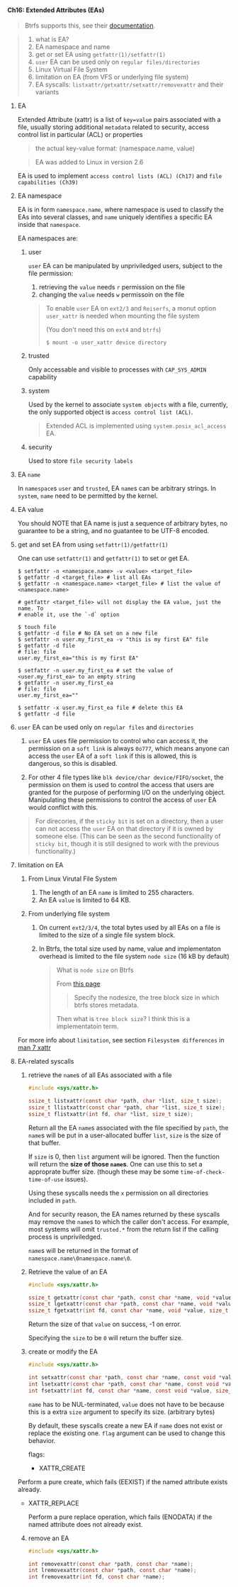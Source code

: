 #### Ch16: Extended Attributes (EAs)

> Btrfs supports this, see their 
> [documentation](https://btrfs.readthedocs.io/en/latest/Common-features.html#file-attributes-xflags).


> 1. what is EA?
> 2. EA namespace and name
> 3. get or set EA using `getfattr(1)/setfattr(1)`
> 4. `user` EA can be used only on `regular files/directories`
> 5. Linux Virtual File System
> 6. limitation on EA (from VFS or underlying file system)
> 7. EA syscalls: `listxattr/getxattr/setxattr/removexattr` and their variants

1. EA
   
   Extended Attribute (xattr) is a list of `key=value` pairs associated with a 
   file, usually storing additional `metadata` related to security, access control
   list in particular (ACL) or properties

   > the actual key-value format: (namespace.name, value)

   > EA was added to Linux in version 2.6

   EA is used to implement `access control lists (ACL) (Ch17)` and `file 
   capabilities (Ch39)`

2. EA namespace

   EA is in form `namespace.name`, where namespace is used to classify
   the EAs into several classes, and `name` uniquely identifies a specific EA 
   inside that `namespace`.

   EA namespaces are:

   1. user

      `user` EA can be manipulated by unpriviledged users, subject to the file 
      permission:

      1. retrieving the `value` needs `r` permission on the file
      2. changing the `value` needs `w` permissoin on the file

      > To enable `user` EA on `ext2/3` and `Reiserfs`, a monut option `user_xattr`
      > is needed when mounting the file system 
      >
      > (You don't need this on `ext4` and `btrfs`)
      >
      > ```
      > $ mount -o user_xattr device directory 
      > ```

   2. trusted
     
      Only accessable and visible to processes with `CAP_SYS_ADMIN` capability

   3. system

      Used by the kernel to associate `system objects` with a file, currently,
      the only supported object is `access control list (ACL)`.

      > Extended ACL is implemented using `system.posix_acl_access` EA.

   4. security

      Used to store `file security labels` 

3. EA `name`
  
   In `namespace`s `user` and `trusted`, EA `name`s can be arbitrary strings.
   In `system`, `name` need to be permitted by the kernel.

4. EA value
   
   You should NOTE that EA name is just a sequence of arbitrary bytes, no 
   guarantee to be a string, and no guatantee to be UTF-8 encoded.

5. get and set EA from using `setfattr(1)/getfattr(1)`

   One can use `setfattr(1)` and `getfattr(1)` to set or get EA.

   ```shell
   $ setfattr -n <namespace.name> -v <value> <target_file>
   $ getfattr -d <target_file> # list all EAs
   $ getfattr -n <namespace.name> <target_file> # list the value of <namespace.name>

   # getfattr <target_file> will not display the EA value, just the name. To
   # enable it, use the `-d` option
   ```

   ```shell
   $ touch file
   $ getfattr -d file # No EA set on a new file
   $ setfattr -n user.my_first_ea -v "this is my first EA" file
   $ getfattr -d file
   # file: file
   user.my_first_ea="this is my first EA"

   $ setfattr -n user.my_first_ea # set the value of <user.my_first_ea> to an empty string
   $ getfattr -n user.my_first_ea
   # file: file
   user.my_first_ea=""

   $ setfattr -x user.my_first_ea file # delete this EA
   $ getfattr -d file
   ```

6. `user` EA can be used only on `regular files` and `directories`

   1. `user` EA uses file permission to control who can access it, the permission
      on a `soft link` is always `0o777`, which means anyone can access the `user`
      EA of a `soft link` if this is allowed, this is dangerous, so this is disabled.

   2. For other 4 file types like `blk device/char device/FIFO/socket`, the 
      permission on them is used to control the access that users are granted
      for the purpose of performing I/O on the underlying object. Manipulating
      these permissions to control the access of `user` EA would conflict with
      this.

   > For direcories, if the `sticky bit` is set on a directory, then a user
   > can not access the `user` EA on that directory if it is owned by someone
   > else. (This can be seen as the second functionality of `sticky bit`, 
   > though it is still designed to work with the previous functionality.)

7. limitation on EA

   1. From Linux Virutal File System
      
      1. The length of an EA `name` is limited to 255 characters.
      2. An EA `value` is limited to 64 KB.

   2. From underlying file system

      1. On current `ext2/3/4`, the total bytes used by all EAs on a file is limited
         to the size of a single file system block.

      2. In Btrfs, the total size used by name, value and implementaton overhead
         is limited to the file system `node size` (16 kB by default)

         > What is `node size` on Btrfs
         >
         > From [this page](https://btrfs.readthedocs.io/en/latest/mkfs.btrfs.html)
         >
         > > Specify the nodesize, the tree block size in which btrfs stores metadata.
         >
         > Then what is `tree block size`? I think this is a implementatoin term.
  
   For more info about `limitation`, see section `Filesystem differences` in 
   [man 7 xattr](https://man7.org/linux/man-pages/man7/xattr.7.html)

8. EA-related syscalls 

   1. retrieve the `name`s of all EAs associated with a file
      
      ```c
      #include <sys/xattr.h>

      ssize_t listxattr(const char *path, char *list, size_t size);
      ssize_t llistxattr(const char *path, char *list, size_t size);
      ssize_t flistxattr(int fd, char *list, size_t size);
      ```

      Return all the EA `name`s associated with the file specified by `path`, the
      `name`s will be put in a user-allocated buffer `list`, `size` is the size
      of that buffer.

      If `size` is 0, then `list` argument will be ignored. Then the function
      will return the **size of those `name`s**. One can use this to set a approprate
      buffer size. (though these may be some `time-of-check-time-of-use` issues).

      Using these syscalls needs the `x` permission on all directories included
      in `path`.

      And for security reason, the EA names returned by these syscalls may remove
      the `name`s to which the caller don't access. For example, most systems
      will omit `trusted.*` from the return list if the calling process is 
      unpriviledged.

      `name`s will be returned in the format of `namespace.name\0namespace.name\0`.

   2. Retrieve the value of an EA
     
      ```c
      #include <sys/xattr.h>

      ssize_t getxattr(const char *path, const char *name, void *value, size_t size);
      ssize_t lgetxattr(const char *path, const char *name, void *value, size_t size);
      ssize_t fgetxattr(int fd, const char *name, void *value, size_t size);
      ```
      
      Return the size of that `value` on success, -1 on error.

      Specifying the `size` to be `0` will return the buffer size.

   3. create or modify the EA

      ```c
      #include <sys/xattr.h>

      int setxattr(const char *path, const char *name, const void *value, size_t size, int flags);
      int lsetxattr(const char *path, const char *name, const void *value, size_t size, int flags);
      int fsetxattr(int fd, const char *name, const void *value, size_t size, int flags);
      ```

      `name` has to be NUL-terminated, `value` does not have to be because this 
      is a extra `size` argument to specify its size. (arbitrary bytes)

      By default, these syscalls create a new EA if `name` does not exist or 
      replace the existing one. `flag` argument can be used to change this behavior.

      flags:

      * XATTR_CREATE

	Perform a pure create, which fails (EEXIST) if the named attribute exists 
	already.

      * XATTR_REPLACE 

        Perform a pure replace operation, which fails (ENODATA) if the named attribute does
	not already exist.

   4. remove an EA

      ```c
      #include <sys/xattr.h>

      int removexattr(const char *path, const char *name);
      int lremovexattr(const char *path, const char *name);
      int fremovexattr(int fd, const char *name);
      ```
